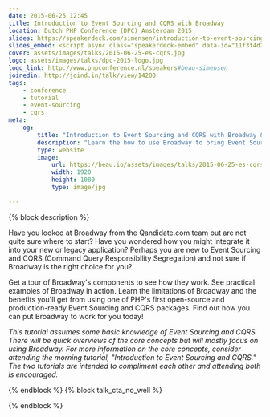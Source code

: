 ```yaml
---
date: 2015-06-25 12:45
title: Introduction to Event Sourcing and CQRS with Broadway
location: Dutch PHP Conference (DPC) Amsterdam 2015
slides: https://speakerdeck.com/simensen/introduction-to-event-sourcing-and-cqrs-with-broadway-dpc-2015
slides_embed: <script async class="speakerdeck-embed" data-id="11f3f4d2eb4e4824a310a168fb1f633c" data-ratio="1.77777777777778" src="//speakerdeck.com/assets/embed.js"></script>
cover: assets/images/talks/2015-06-25-es-cqrs.jpg
logo: assets/images/talks/dpc-2015-logo.jpg
logo_link: http://www.phpconference.nl/speakers#beau-simensen
joinedin: http://joind.in/talk/view/14200
tags:
    - conference
    - tutorial
    - event-sourcing
    - cqrs
meta:
    og:
        title: "Introduction to Event Sourcing and CQRS with Broadway &middot; Beau Simensen &middot; dflydev"
        description: "Learn the how to use Broadway to bring Event Sourcing and CQRS to your application."
        type: website
        image:
            url: https://beau.io/assets/images/talks/2015-06-25-es-cqrs.jpg
            width: 1920
            height: 1080
            type: image/jpg

---
```

{% block description %}

Have you looked at Broadway from the Qandidate.com team but are not quite sure where to start? Have you wondered how you might integrate it into your new or legacy application? Perhaps you are new to Event Sourcing and CQRS (Command Query Responsibility Segregation) and not sure if Broadway is the right choice for you?

Get a tour of Broadway's components to see how they work. See practical examples of Broadway in action. Learn the limitations of Broadway and the benefits you'll get from using one of PHP's first open-source and production-ready Event Sourcing and CQRS packages. Find out how you can put Broadway to work for you today!

*This tutorial assumes some basic knowledge of Event Sourcing and CQRS. There will be quick overviews of the core concepts but will mostly focus on using Broadway. For more information on the core concepts, consider attending the morning tutorial, "Introduction to Event Sourcing and CQRS." The two tutorials are intended to compliment each other and attending both is encouraged.*

{% endblock %}
{% block talk_cta_no_well %}
<script src="https://app.convertkit.com/landing_pages/766.js?orient=horz&ref=beau.io-dpc-escqrsbroadway"></script>
{% endblock  %}
